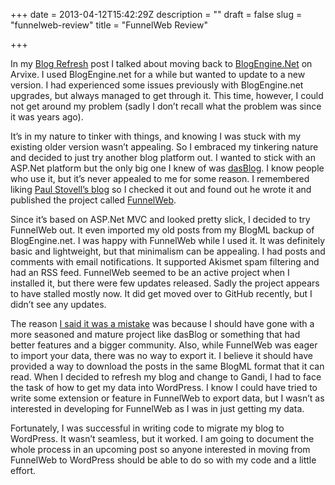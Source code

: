 +++
date = 2013-04-12T15:42:29Z
description = ""
draft = false
slug = "funnelweb-review"
title = "FunnelWeb Review"

+++


In my [Blog Refresh](http://www.codecisions.com/blog-refresh/ "Blog Refresh") post I talked about moving back to [BlogEngine.Net](http://www.dotnetblogengine.net) on Arvixe. I used BlogEngine.net for a while but wanted to update to a new version. I had experienced some issues previously with BlogEngine.net upgrades, but always managed to get through it. This time, however, I could not get around my problem (sadly I don’t recall what the problem was since it was years ago).

It’s in my nature to tinker with things, and knowing I was stuck with my existing older version wasn’t appealing. So I embraced my tinkering nature and decided to just try another blog platform out. I wanted to stick with an ASP.Net platform but the only big one I knew of was [dasBlog](http://dasblog.codeplex.com/). I know people who use it, but it’s never appealed to me for some reason. I remembered liking [Paul Stovell’s blog](http://paulstovell.com/blog) so I checked it out and found out he wrote it and published the project called [FunnelWeb](http://funnelweblog.com/).

Since it’s based on ASP.Net MVC and looked pretty slick, I decided to try FunnelWeb out. It even imported my old posts from my BlogML backup of BlogEngine.net. I was happy with FunnelWeb while I used it. It was definitely basic and lightweight, but that minimalism can be appealing. I had posts and comments with email notifications. It supported Akismet spam filtering and had an RSS feed. FunnelWeb seemed to be an active project when I installed it, but there were few updates released. Sadly the project appears to have stalled mostly now. It did get moved over to GitHub recently, but I didn’t see any updates.

The reason [I said it was a mistake](http://www.codecisions.com/blog-refresh/ "Blog Refresh") was because I should have gone with a more seasoned and mature project like dasBlog or something that had better features and a bigger community. Also, while FunnelWeb was eager to import your data, there was no way to export it. I believe it should have provided a way to download the posts in the same BlogML format that it can read. When I decided to refresh my blog and change to Gandi, I had to face the task of how to get my data into WordPress. I know I could have tried to write some extension or feature in FunnelWeb to export data, but I wasn’t as interested in developing for FunnelWeb as I was in just getting my data.

Fortunately, I was successful in writing code to migrate my blog to WordPress. It wasn’t seamless, but it worked. I am going to document the whole process in an upcoming post so anyone interested in moving from FunnelWeb to WordPress should be able to do so with my code and a little effort.

